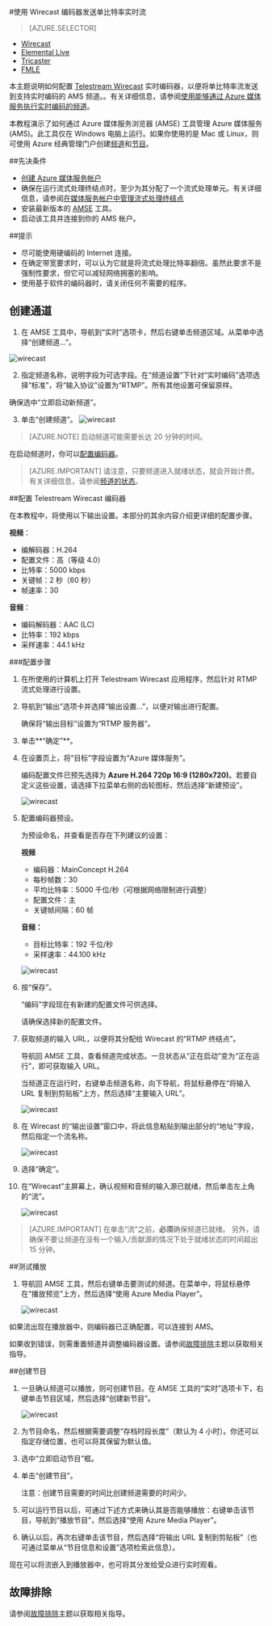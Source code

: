 <properties 
	pageTitle="将 Telestream Wirecast 编码器配置为发送单比特率实时流 " 
	description="本主题说明如何配置 Wirecast 实时编码器，以便将单比特率流发送到支持实时编码的 AMS 频道。" 
	services="media-services" 
	documentationCenter="" 
	authors="Juliako" 
	manager="erikre" 
	editor=""/>  


<tags 
	ms.service="media-services" 
	ms.workload="media" 
	ms.tgt_pltfrm="na" 
	ms.devlang="ne" 
	ms.topic="article" 
	ms.date="10/12/2016"
	wacn.date="11/14/2016"
	ms.author="juliako;cenkdin;anilmur"/>  


#使用 Wirecast 编码器发送单比特率实时流

> [AZURE.SELECTOR]
- [Wirecast](/documentation/articles/media-services-configure-wirecast-live-encoder/)
- [Elemental Live](/documentation/articles/media-services-configure-elemental-live-encoder/)
- [Tricaster](/documentation/articles/media-services-configure-tricaster-live-encoder/)
- [FMLE](/documentation/articles/media-services-configure-fmle-live-encoder/)

本主题说明如何配置 [Telestream Wirecast](http://www.telestream.net/wirecast/overview.htm) 实时编码器，以便将单比特率流发送到支持实时编码的 AMS 频道。。有关详细信息，请参阅[使用能够通过 Azure 媒体服务执行实时编码的频道](/documentation/articles/media-services-manage-live-encoder-enabled-channels/)。

本教程演示了如何通过 Azure 媒体服务浏览器 (AMSE) 工具管理 Azure 媒体服务 (AMS)。此工具仅在 Windows 电脑上运行。如果你使用的是 Mac 或 Linux，则可使用 Azure 经典管理门户创建[频道](/documentation/articles/media-services-portal-creating-live-encoder-enabled-channel/#create-a-channel)和[节目](/documentation/articles/media-services-portal-creating-live-encoder-enabled-channel/#create-and-manage-a-program)。


##先决条件

- [创建 Azure 媒体服务帐户](/documentation/articles/media-services-create-account/)
- 确保在运行流式处理终结点时，至少为其分配了一个流式处理单元。有关详细信息，请参阅[在媒体服务帐户中管理流式处理终结点](/documentation/articles/media-services-manage-origins/)
- 安装最新版本的 [AMSE](https://github.com/Azure/Azure-Media-Services-Explorer) 工具。
- 启动该工具并连接到你的 AMS 帐户。

##提示

- 尽可能使用硬编码的 Internet 连接。
- 在确定带宽要求时，可以认为它就是将流式处理比特率翻倍。虽然此要求不是强制性要求，但它可以减轻网络拥塞的影响。
- 使用基于软件的编码器时，请关闭任何不需要的程序。


## 创建通道

1.  在 AMSE 工具中，导航到“实时”选项卡，然后右键单击频道区域。从菜单中选择“创建频道…”。

![wirecast](./media/media-services-wirecast-live-encoder/media-services-wirecast1.png)

2. 指定频道名称，说明字段为可选字段。在“频道设置”下针对“实时编码”选项选择“标准”，将“输入协议”设置为“RTMP”。所有其他设置可保留原样。


确保选中“立即启动新频道”。

3. 单击“创建频道”。
![wirecast](./media/media-services-wirecast-live-encoder/media-services-wirecast2.png)

>[AZURE.NOTE] 启动频道可能需要长达 20 分钟的时间。

在启动频道时，你可以[配置编码器](/documentation/articles/media-services-configure-wirecast-live-encoder/#configure_wirecast_rtmp)。

>[AZURE.IMPORTANT] 请注意，只要频道进入就绪状态，就会开始计费。有关详细信息，请参阅[频道的状态](/documentation/articles/media-services-manage-live-encoder-enabled-channels/#states)。

##<a id=configure_wirecast_rtmp></a>配置 Telestream Wirecast 编码器

在本教程中，将使用以下输出设置。本部分的其余内容介绍更详细的配置步骤。

**视频**：
 
- 编解码器：H.264
- 配置文件：高（等级 4.0）
- 比特率：5000 kbps
- 关键帧：2 秒（60 秒）
- 帧速率：30
 
**音频**：

- 编码解码器：AAC (LC)
- 比特率：192 kbps
- 采样速率：44.1 kHz


###配置步骤

1. 在所使用的计算机上打开 Telestream Wirecast 应用程序，然后针对 RTMP 流式处理进行设置。
2. 导航到“输出”选项卡并选择“输出设置…”，以便对输出进行配置。
	
	确保将“输出目标”设置为“RTMP 服务器”。
3. 单击**“确定”**。
4. 在设置页上，将“目标”字段设置为“Azure 媒体服务”。
 
	编码配置文件已预先选择为 **Azure H.264 720p 16:9 (1280x720)**。若要自定义这些设置，请选择下拉菜单右侧的齿轮图标，然后选择“新建预设”。

	![wirecast](./media/media-services-wirecast-live-encoder/media-services-wirecast3.png)

5. 配置编码器预设。

	为预设命名，并查看是否存在下列建议的设置：

	**视频**
	
	- 编码器：MainConcept H.264
	- 每秒帧数：30
	- 平均比特率：5000 千位/秒（可根据网络限制进行调整）
	- 配置文件：主
	- 关键帧间隔：60 帧

	**音频：**

	- 目标比特率：192 千位/秒
	- 采样速率：44.100 kHz
	 
	![wirecast](./media/media-services-wirecast-live-encoder/media-services-wirecast4.png)

6. 按“保存”。

	“编码”字段现在有新建的配置文件可供选择。

	请确保选择新的配置文件。

7. 获取频道的输入 URL，以便将其分配给 Wirecast 的“RTMP 终结点”。
	
	导航回 AMSE 工具，查看频道完成状态。一旦状态从“正在启动”变为“正在运行”，即可获取输入 URL。
	  
	当频道正在运行时，右键单击频道名称，向下导航，将鼠标悬停在“将输入 URL 复制到剪贴板”上方，然后选择“主要输入 URL”。
	
	![wirecast](./media/media-services-wirecast-live-encoder/media-services-wirecast6.png)

8. 在 Wirecast 的“输出设置”窗口中，将此信息粘贴到输出部分的“地址”字段，然后指定一个流名称。


	![wirecast](./media/media-services-wirecast-live-encoder/media-services-wirecast5.png)

9. 选择“确定”。

10. 在“Wirecast”主屏幕上，确认视频和音频的输入源已就绪，然后单击左上角的“流”。

	![wirecast](./media/media-services-wirecast-live-encoder/media-services-wirecast7.png)

>[AZURE.IMPORTANT] 在单击“流”之前，**必须**确保频道已就绪。
>另外，请确保不要让频道在没有一个输入/贡献源的情况下处于就绪状态的时间超出 15 分钟。

##测试播放
  
1. 导航回 AMSE 工具，然后右键单击要测试的频道。在菜单中，将鼠标悬停在“播放预览”上方，然后选择“使用 Azure Media Player”。

	![wirecast](./media/media-services-wirecast-live-encoder/media-services-wirecast8.png)

如果流出现在播放器中，则编码器已正确配置，可以连接到 AMS。

如果收到错误，则需重置频道并调整编码器设置。请参阅[故障排除](/documentation/articles/media-services-troubleshooting-live-streaming/)主题以获取相关指导。

##创建节目

1. 一旦确认频道可以播放，则可创建节目。在 AMSE 工具的“实时”选项卡下，右键单击节目区域，然后选择“创建新节目”。

	![wirecast](./media/media-services-wirecast-live-encoder/media-services-wirecast9.png)

2. 为节目命名，然后根据需要调整“存档时段长度”（默认为 4 小时）。你还可以指定存储位置，也可以将其保留为默认值。
3. 选中“立即启动节目”框。
4. 单击“创建节目”。
  
	注意：创建节目需要的时间比创建频道需要的时间少。
 
5. 可以运行节目以后，可通过下述方式来确认其是否能够播放：右键单击该节目，导航到“播放节目”，然后选择“使用 Azure Media Player”。
6. 确认以后，再次右键单击该节目，然后选择“将输出 URL 复制到剪贴板”（也可通过菜单从“节目信息和设置”选项检索此信息）。

现在可以将流嵌入到播放器中，也可将其分发给受众进行实时观看。


## 故障排除
 
请参阅[故障排除](/documentation/articles/media-services-troubleshooting-live-streaming/)主题以获取相关指导。

<!---HONumber=Mooncake_1107_2016-->
